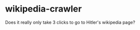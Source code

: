 wikipedia-crawler
=================

Does it really only take 3 clicks to go to Hitler's wikipedia page? 
